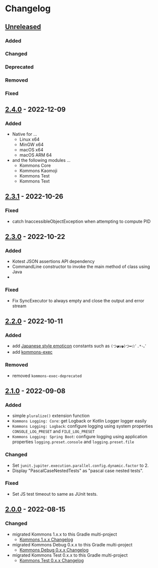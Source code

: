 # Changelog

## [Unreleased]

### Added

### Changed

### Deprecated

### Removed

### Fixed

## [2.4.0] - 2022-12-09

### Added

- Native for ...
    - Linux x64
    - MinGW x64
    - macOS x64
    - macOS ARM 64
- and the following modules ...
    - Kommons Core
    - Kommons Kaomoji
    - Kommons Test
    - Kommons Text

## [2.3.1] - 2022-10-26

### Fixed

- catch InaccessibleObjectException when attempting to compute PID

## [2.3.0] - 2022-10-22

### Added

- Kotest JSON assertions API dependency
- CommandLine constructor to invoke the main method of class using Java
-

### Fixed

- Fix SyncExecutor to always empty and close the output and error stream

## [2.2.0] - 2022-10-11

### Added

- add [Japanese style emoticon](https://en.wikipedia.org/wiki/Emoticon#Japanese_style) constants such as `(つ◕౪◕)つ━☆ﾟ.*･｡ﾟ`
- add [kommons-exec](kommons-exec)

### Removed

- removed `kommons-exec-deprecated`

## [2.1.0] - 2022-09-08

### Added

- simple `pluralize()` extension function
- `Kommons Logging: Core`: get Logback or Kotlin Logger logger easily
- `Kommons Logging: Logback`: configure logging using system properties `CONSOLE_LOG_PRESET` and `FILE_LOG_PRESET`
- `Kommons Logging: Spring Boot`: configure logging using application properties `logging.preset.console` and `logging.preset.file`

### Changed

- Set `junit.jupiter.execution.parallel.config.dynamic.factor` to 2.
- Display "PascalCaseNestedTests" as "pascal case nested tests".

### Fixed

- Set JS test timeout to same as JUnit tests.

## [2.0.0] - 2022-08-15

### Changed

- migrated Kommons 1.x.x to this Gradle multi-project
    - [Kommons 1.x.x Changelog](https://github.com/bkahlert/kommons/compare/v1.0.0...v1.6.0)
- migrated Kommons Debug 0.x.x to this Gradle multi-project
    - [Kommons Debug 0.x.x Changelog](https://github.com/bkahlert/kommons-debug/compare/v0.1.0...v0.14.0)
- migrated Kommons Test 0.x.x to this Gradle multi-project
    - [Kommons Test 0.x.x Changelog](https://github.com/bkahlert/kommons-test/compare/v0.1.0...v0.4.4)

[unreleased]: https://github.com/bkahlert/kommons-test/compare/v2.4.0...HEAD

[2.4.0]: https://github.com/bkahlert/kommons-test/compare/v2.3.1...v2.4.0

[2.3.1]: https://github.com/bkahlert/kommons-test/compare/v2.3.0...v2.3.1

[2.3.0]: https://github.com/bkahlert/kommons-test/compare/v2.2.0...v2.3.0

[2.2.0]: https://github.com/bkahlert/kommons-test/compare/v2.1.0...v2.2.0

[2.1.0]: https://github.com/bkahlert/kommons-test/compare/v2.0.0...v2.1.0

[2.0.0]: https://github.com/bkahlert/kommons-test/compare/v1.0.0...v2.0.0
